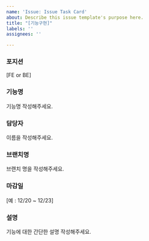 ```yaml
---
name: 'Issue: Issue Task Card'
about: Describe this issue template's purpose here.
title: "[기능구현]"
labels: ''
assignees: ''

---
```


### 포지션
[FE or BE]

### 기능명
기능명 작성해주세요.

### 담당자
이름을 작성해주세요.

### 브랜치명
브랜치 명을 작성해주세요.

### 마감일
[예 : 12/20 ~ 12/23]

### 설명
기능에 대한 간단한 설명 작성해주세요.
